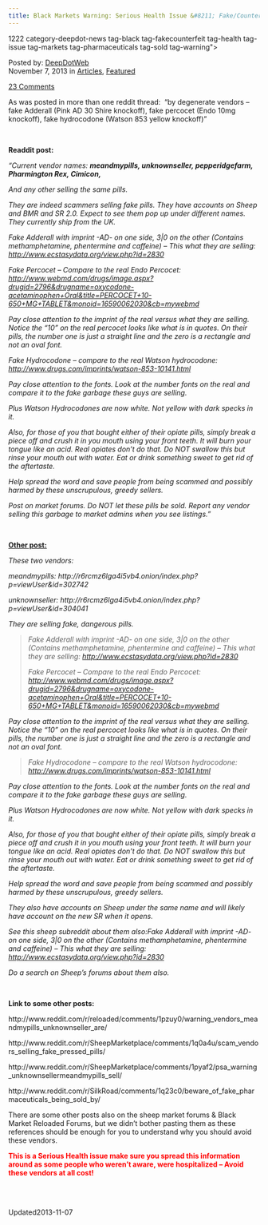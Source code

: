```yaml
---
title: Black Markets Warning: Serious Health Issue &#8211; Fake/Counterfeit Pharmaceuticals Being Sold!
---
```

1222 category-deepdot-news tag-black tag-fakecounterfeit tag-health tag-issue tag-markets tag-pharmaceuticals tag-sold tag-warning">
    
    
<span>Posted by: <a href="https://www.deepdotweb.com/author/admin/" title="">DeepDotWeb </a></span>    
<span>November 7, 2013</span>
<span>in <a href="https://www.deepdotweb.com/category/articles/" rel="category tag">Articles</a>, <a href="https://www.deepdotweb.com/category/deepdot-news/" rel="category tag">Featured</a></span>
    
<span><a href="https://www.deepdotweb.com/2013/11/07/black-markets-warning-serious-health-issue-fakecounterfeit-pharmaceuticals-being-sold/#comments">23 Comments</a></span>
</p>
<div class="clear"></div>
    
<div class="entry">
    
<p>As was posted in more than one reddit thread:  &#8220;by degenerate vendors &#8211; fake Adderall (Pink AD 30 Shire knockoff), fake percocet (Endo 10mg knockoff), fake hydrocodone (Watson 853 yellow knockoff)&#8221;</p>
<p>&nbsp;</p>
<p><strong>Readdit post:</strong></p>
<p><em>&#8220;Current vendor names: <strong>meandmypills, unknownseller, pepperidgefarm, Pharmington Rex, Cimicon,</strong></em></p>
<div>
<div>
<p><em>And any other selling the same pills.</em></p>
<p><em>They are indeed scammers selling fake pills. They have accounts on Sheep and BMR and SR 2.0. Expect to see them pop up under different names. They currently ship from the UK.</em></p>
<p><em>Fake Adderall with imprint -AD- on one side, 3|0 on the other (Contains methamphetamine, phentermine and caffeine) &#8211; This what they are selling: <a href="http://www.ecstasydata.org/view.php?id=2830">http://www.ecstasydata.org/view.php?id=2830</a></em></p>
<p><em>Fake Percocet &#8211; Compare to the real Endo Percocet: <a href="http://www.webmd.com/drugs/image.aspx?drugid=2796&amp;drugname=oxycodone-acetaminophen+Oral&amp;title=PERCOCET+10-650+MG+TABLET&amp;monoid=16590062030&amp;cb=mywebmd">http://www.webmd.com/drugs/image.aspx?drugid=2796&amp;drugname=oxycodone-acetaminophen+Oral&amp;title=PERCOCET+10-650+MG+TABLET&amp;monoid=16590062030&amp;cb=mywebmd</a></em></p>
<p><em>Pay close attention to the imprint of the real versus what they are selling. Notice the &#8220;10&#8221; on the real percocet looks like what is in quotes. On their pills, the number one is just a straight line and the zero is a rectangle and not an oval font.</em></p>
<p><em>Fake Hydrocodone &#8211; compare to the real Watson hydrocodone: <a href="http://www.drugs.com/imprints/watson-853-10141.html">http://www.drugs.com/imprints/watson-853-10141.html</a></em></p>
<p><em>Pay close attention to the fonts. Look at the number fonts on the real and compare it to the fake garbage these guys are selling.</em></p>
<p><em>Plus Watson Hydrocodones are now white. Not yellow with dark specks in it.</em></p>
<p><em>Also, for those of you that bought either of their opiate pills, simply break a piece off and crush it in you mouth using your front teeth. It will burn your tongue like an acid. Real opiates don&#8217;t do that. Do NOT swallow this but rinse your mouth out with water. Eat or drink something sweet to get rid of the aftertaste.</em></p>
<p><em>Help spread the word and save people from being scammed and possibly harmed by these unscrupulous, greedy sellers.</em></p>
<p><em>Post on market forums. Do NOT let these pills be sold. Report any vendor selling this garbage to market admins when you see listings.&#8221;</em></p>
<p>&nbsp;</p>
<p><span style="text-decoration: underline;"><strong>Other post:</strong></span></p>
<div>
<div>
<p><em>These two vendors:</em></p>
<p><em>meandmypills: http://r6rcmz6lga4i5vb4.onion/index.php?p=viewUser&amp;id=302742</em></p>
<p><em>unknownseller: http://r6rcmz6lga4i5vb4.onion/index.php?p=viewUser&amp;id=304041</em></p>
<p><em>They are selling fake, dangerous pills.</em></p>
<blockquote><p><em>Fake Adderall with imprint -AD- on one side, 3|0 on the other (Contains methamphetamine, phentermine and caffeine) &#8211; This what they are selling: <a href="http://www.ecstasydata.org/view.php?id=2830">http://www.ecstasydata.org/view.php?id=2830</a></em></p>
<p><em>Fake Percocet &#8211; Compare to the real Endo Percocet: <a href="http://www.webmd.com/drugs/image.aspx?drugid=2796&amp;drugname=oxycodone-acetaminophen+Oral&amp;title=PERCOCET+10-650+MG+TABLET&amp;monoid=16590062030&amp;cb=mywebmd">http://www.webmd.com/drugs/image.aspx?drugid=2796&amp;drugname=oxycodone-acetaminophen+Oral&amp;title=PERCOCET+10-650+MG+TABLET&amp;monoid=16590062030&amp;cb=mywebmd</a></em></p></blockquote>
<p><em>Pay close attention to the imprint of the real versus what they are selling. Notice the &#8220;10&#8221; on the real percocet looks like what is in quotes. On their pills, the number one is just a straight line and the zero is a rectangle and not an oval font.</em></p>
<blockquote><p><em>Fake Hydrocodone &#8211; compare to the real Watson hydrocodone: <a href="http://www.drugs.com/imprints/watson-853-10141.html">http://www.drugs.com/imprints/watson-853-10141.html</a></em></p></blockquote>
<p><em>Pay close attention to the fonts. Look at the number fonts on the real and compare it to the fake garbage these guys are selling.</em></p>
<p><em>Plus Watson Hydrocodones are now white. Not yellow with dark specks in it.</em></p>
<p><em>Also, for those of you that bought either of their opiate pills, simply break a piece off and crush it in you mouth using your front teeth. It will burn your tongue like an acid. Real opiates don&#8217;t do that. Do NOT swallow this but rinse your mouth out with water. Eat or drink something sweet to get rid of the aftertaste.</em></p>
<p><em>Help spread the word and save people from being scammed and possibly harmed by these unscrupulous, greedy sellers.</em></p>
<p><em>They also have accounts on Sheep under the same name and will likely have account on the new SR when it opens.</em></p>
<p><em>See this sheep subreddit about them also:Fake Adderall with imprint -AD- on one side, 3|0 on the other (Contains methamphetamine, phentermine and caffeine) &#8211; This what they are selling: <a href="http://www.ecstasydata.org/view.php?id=2830">http://www.ecstasydata.org/view.php?id=2830</a></em></p>
<p><em>Do a search on Sheep&#8217;s forums about them also.</em></p>
</div>
</div>
<p>&nbsp;</p>
<p><strong>Link to some other posts:</strong></p>
<p>http://www.reddit.com/r/reloaded/comments/1pzuy0/warning_vendors_meandmypills_unknownseller_are/</p>
<p>http://www.reddit.com/r/SheepMarketplace/comments/1q0a4u/scam_vendors_selling_fake_pressed_pills/</p>
<p>http://www.reddit.com/r/SheepMarketplace/comments/1pyaf2/psa_warning_unknownsellermeandmypills_sell/</p>
<p>http://www.reddit.com/r/SilkRoad/comments/1q23c0/beware_of_fake_pharmaceuticals_being_sold_by/</p>
<p>There are some other posts also on the sheep market forums &amp; Black Market Reloaded Forums, but we didn&#8217;t bother pasting them as these references should be enough for you to understand why you should avoid these vendors.</p>
<p><strong><span style="color: #ff0000;">This is a Serious Health issue make sure you spread this information around as some people who weren&#8217;t aware, were hospitalized &#8211; Avoid these vendors at all cost!</span></strong></p>
<p>&nbsp;</p>
</div>
</div>
    
    
    
<span style="display:none"><a href="https://www.deepdotweb.com/tag/black/" rel="tag">black</a> <a href="https://www.deepdotweb.com/tag/fakecounterfeit/" rel="tag">fakecounterfeit</a> <a href="https://www.deepdotweb.com/tag/health/" rel="tag">health</a> <a href="https://www.deepdotweb.com/tag/issue/" rel="tag">issue</a> <a href="https://www.deepdotweb.com/tag/markets/" rel="tag">markets</a> <a href="https://www.deepdotweb.com/tag/pharmaceuticals/" rel="tag">pharmaceuticals</a> <a href="https://www.deepdotweb.com/tag/sold/" rel="tag">sold</a> <a href="https://www.deepdotweb.com/tag/warning/" rel="tag">warning</a></span>				
Updated2013-11-07</span>
<div style="display:none" class="vcard author" itemprop="author" itemscope itemtype="http://schema.org/Person"><strong class="fn" itemprop="name"><a href="https://www.deepdotweb.com/author/admin/" title="Posts by DeepDotWeb" rel="author">DeepDotWeb</a></strong></div>
    
    
    

